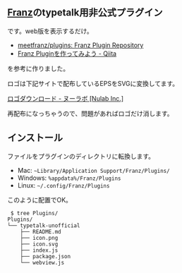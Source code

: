 ## [Franz](http://meetfranz.com)のtypetalk用非公式プラグイン

です。web版を表示するだけ。

- [meetfranz/plugins: Franz Plugin Repository](https://github.com/meetfranz/plugins)
- [Franz Pluginを作ってみよう - Qiita](http://qiita.com/kan/items/571b2f56c54e1e3b6516) 

を参考に作りました。

ロゴは下記サイトで配布しているEPSをSVGに変換してます。

[ロゴダウンロード - ヌーラボ [Nulab Inc.]](https://nulab-inc.com/ja/logos/)

再配布になっちゃうので、問題があればロゴだけ消します。

## インストール

ファイルをプラグインのディレクトリに転換します。

- Mac: `~Library/Application Support/Franz/Plugins/`
- Windows: `%appdata%/Franz/Plugins`
- Linux: `~/.config/Franz/Plugins`

このように配置でOK。

```
 $ tree Plugins/
Plugins/
└── typetalk-unofficial
    ├── README.md
    ├── icon.png
    ├── icon.svg
    ├── index.js
    ├── package.json
    └── webview.js
```

